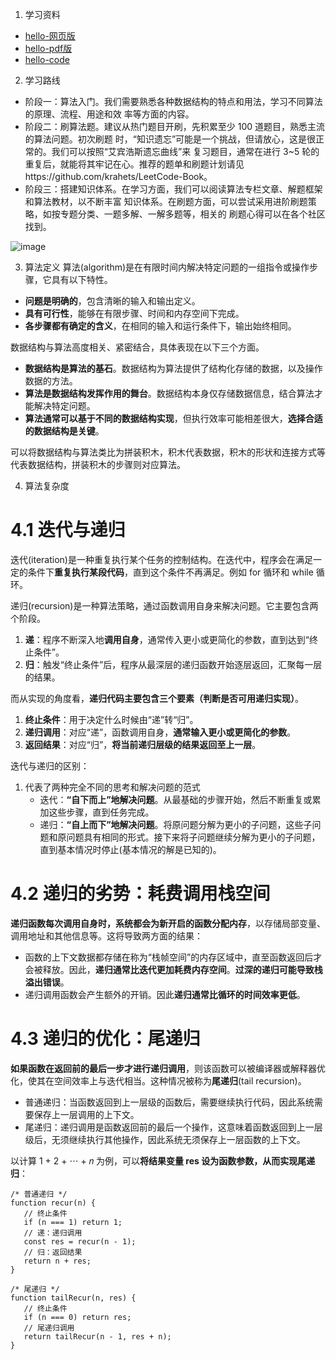 1. 学习资料
- [hello-网页版](https://www.hello-algo.com/)
- [hello-pdf版](https://github.com/user-attachments/files/16831580/hello-algo-1.1.0-zh-javascript.pdf)
- [hello-code](https://github.com/krahets/hello-algo)

2. 学习路线
- 阶段一：算法入门。我们需要熟悉各种数据结构的特点和用法，学习不同算法的原理、流程、用途和效 率等方面的内容。
- 阶段二：刷算法题。建议从热门题目开刷，先积累至少 100 道题目，熟悉主流的算法问题。初次刷题 时，“知识遗忘”可能是一个挑战，但请放心，这是很正常的。我们可以按照“艾宾浩斯遗忘曲线”来 复习题目，通常在进行 3~5 轮的重复后，就能将其牢记在心。推荐的题单和刷题计划请见https://github.com/krahets/LeetCode-Book。
- 阶段三：搭建知识体系。在学习方面，我们可以阅读算法专栏文章、解题框架和算法教材，以不断丰富 知识体系。在刷题方面，可以尝试采用进阶刷题策略，如按专题分类、一题多解、一解多题等，相关的 刷题心得可以在各个社区找到。

![image](https://github.com/user-attachments/assets/f6db3c05-208b-4b4a-a01e-4b11b4d28227)

3. 算法定义
算法(algorithm)是在有限时间内解决特定问题的一组指令或操作步骤，它具有以下特性。
- **问题是明确的**，包含清晰的输入和输出定义。
- **具有可行性**，能够在有限步骤、时间和内存空间下完成。
- **各步骤都有确定的含义**，在相同的输入和运行条件下，输出始终相同。

数据结构与算法高度相关、紧密结合，具体表现在以下三个方面。
- **数据结构是算法的基石**。数据结构为算法提供了结构化存储的数据，以及操作数据的方法。
- **算法是数据结构发挥作用的舞台**。数据结构本身仅存储数据信息，结合算法才能解决特定问题。
- **算法通常可以基于不同的数据结构实现**，但执行效率可能相差很大，**选择合适的数据结构是关键**。

可以将数据结构与算法类比为拼装积木，积木代表数据，积木的形状和连接方式等代表数据结构，拼装积木的步骤则对应算法。

4. 算法复杂度
# 4.1 迭代与递归
迭代(iteration)是一种重复执行某个任务的控制结构。在迭代中，程序会在满足一定的条件下**重复执行某段代码**，直到这个条件不再满足。例如 for 循环和 while 循环。

递归(recursion)是一种算法策略，通过函数调用自身来解决问题。它主要包含两个阶段。 
1. **递**：程序不断深入地**调用自身**，通常传入更小或更简化的参数，直到达到“终止条件”。
2. **归**：触发“终止条件”后，程序从最深层的递归函数开始逐层返回，汇聚每一层的结果。

而从实现的角度看，**递归代码主要包含三个要素（判断是否可用递归实现）**。
1. **终止条件**：用于决定什么时候由“递”转“归”。
2. **递归调用**：对应“递”，函数调用自身，**通常输入更小或更简化的参数**。
3. **返回结果**：对应“归”，**将当前递归层级的结果返回至上一层**。

迭代与递归的区别：
1. 代表了两种完全不同的思考和解决问题的范式
   - 迭代：**“自下而上”地解决问题**。从最基础的步骤开始，然后不断重复或累加这些步骤，直到任务完成。
   - 递归：**“自上而下”地解决问题**。将原问题分解为更小的子问题，这些子问题和原问题具有相同的形式。接下来将子问题继续分解为更小的子问题，直到基本情况时停止(基本情况的解是已知的)。

# 4.2 递归的劣势：耗费调用栈空间
**递归函数每次调用自身时，系统都会为新开启的函数分配内存**，以存储局部变量、调用地址和其他信息等。这将导致两方面的结果：
- 函数的上下文数据都存储在称为“栈帧空间”的内存区域中，直至函数返回后才会被释放。因此，**递归通常比迭代更加耗费内存空间**。**过深的递归可能导致栈溢出错误**。
- 递归调用函数会产生额外的开销。因此**递归通常比循环的时间效率更低**。

# 4.3 递归的优化：尾递归
**如果函数在返回前的最后一步才进行递归调用**，则该函数可以被编译器或解释器优化，使其在空间效率上与迭代相当。这种情况被称为**尾递归**(tail recursion)。
- 普通递归：当函数返回到上一层级的函数后，需要继续执行代码，因此系统需要保存上一层调用的上下文。
- 尾递归：递归调用是函数返回前的最后一个操作，这意味着函数返回到上一层级后，无须继续执行其他操作，因此系统无须保存上一层函数的上下文。

以计算 1 + 2 + ⋯ + 𝑛 为例，可以**将结果变量 res 设为函数参数，从而实现尾递归**：
```
/* 普通递归 */
function recur(n) {
   // 终止条件
   if (n === 1) return 1;
   // 递：递归调用
   const res = recur(n - 1);
   // 归：返回结果
   return n + res;
}
```
```
/* 尾递归 */
function tailRecur(n, res) {
   // 终止条件
   if (n === 0) return res;
   // 尾递归调用
   return tailRecur(n - 1, res + n);
}
```
